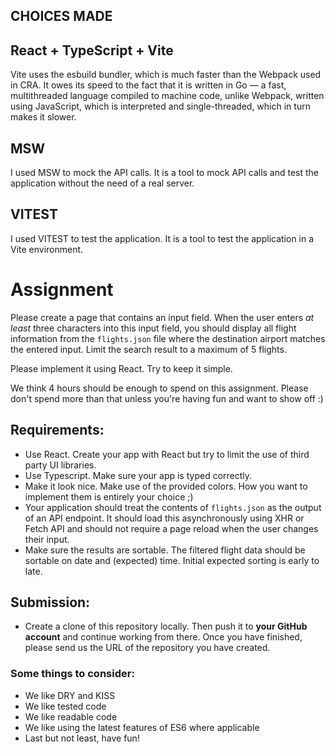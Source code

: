 ## CHOICES MADE

## React + TypeScript + Vite
Vite uses the esbuild bundler, which is much faster than the Webpack used in CRA. It owes its speed to the fact that it is written in Go
— a fast, multithreaded language compiled to machine code,
unlike Webpack, written using JavaScript, which is interpreted and single-threaded, which in turn makes it slower.

## MSW
I used MSW to mock the API calls. It is a tool to mock API calls and test the application without the need of a real server.

## VITEST
I used VITEST to test the application. It is a tool to test the application in a Vite environment.


# Assignment

Please create a page that contains an input field.
When the user enters _at least_ three characters into this input field,
you should display all flight information from the `flights.json` file where the destination airport matches the entered input.
Limit the search result to a maximum of 5 flights.

Please implement it using React. Try to keep it simple.

We think 4 hours should be enough to spend on this assignment.
Please don't spend more than that unless you're having fun and want to show off :)

## Requirements:

- Use React. Create your app with React but try to limit the use of third party UI libraries.
- Use Typescript. Make sure your app is typed correctly.
- Make it look nice. Make use of the provided colors. How you want to implement them is entirely your choice ;)
- Your application should treat the contents of `flights.json` as the output of an API endpoint.
  It should load this asynchronously using XHR or Fetch API and should not require a page reload when the user changes their input.
- Make sure the results are sortable. The filtered flight data should be sortable on date and (expected) time. Initial expected sorting is early to late.

## Submission:

- Create a clone of this repository locally.
  Then push it to **your GitHub account** and continue working from there.
  Once you have finished, please send us the URL of the repository you have created.

### Some things to consider:

- We like DRY and KISS
- We like tested code
- We like readable code
- We like using the latest features of ES6 where applicable
- Last but not least, have fun!




